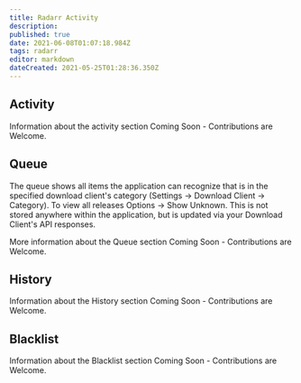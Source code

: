 ```yaml
---
title: Radarr Activity
description: 
published: true
date: 2021-06-08T01:07:18.984Z
tags: radarr
editor: markdown
dateCreated: 2021-05-25T01:28:36.350Z
---
```


## Activity

Information about the activity section Coming Soon - Contributions are Welcome.

## Queue

The queue shows all items the application can recognize that is in the specified download client's category (Settings -> Download Client -> Category). To view all releases Options -> Show Unknown. This is not stored anywhere within the application, but is updated via your Download Client's API responses.

More information about the Queue section Coming Soon - Contributions are Welcome.

## History

Information about the History section Coming Soon - Contributions are Welcome.

## Blacklist

Information about the Blacklist section Coming Soon - Contributions are Welcome.

